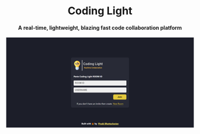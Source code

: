 <h1 align="center">Coding Light</h1>

<h4 align="center">A real-time, lightweight, blazing fast code collaboration platform</h4>

<p align="center">
<img src="./screenshots/coding-light.png">
</p>
